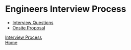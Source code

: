 # Engineers Interview Process
- [Interview Questions](inteview-questions.md)
- [Onsite Proposal](engineers-onsite.md)

[Interview Process](../README.md)<br/>
[Home](../../README.md)
